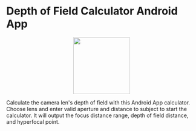 # Depth of Field Calculator Android App
<p align='center'>
  <img src="src/main/ic_launcher-playstore.png" width="150px" height="150px">
</p>
Calculate the camera len's depth of field with this Android App calculator. 
Choose lens and enter valid aperture and distance to subject to start the calculator. 
It will output the focus distance range, depth of field distance, and hyperfocal point.
